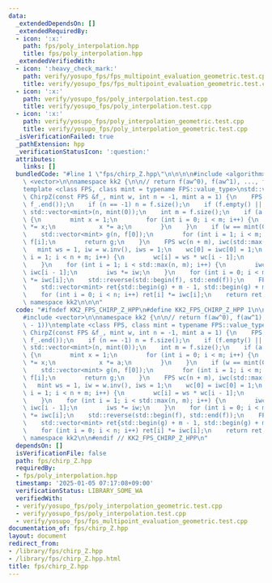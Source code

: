 ```yaml
---
data:
  _extendedDependsOn: []
  _extendedRequiredBy:
  - icon: ':x:'
    path: fps/poly_interpolation.hpp
    title: fps/poly_interpolation.hpp
  _extendedVerifiedWith:
  - icon: ':heavy_check_mark:'
    path: verify/yosupo_fps/fps_multipoint_evaluation_geometric.test.cpp
    title: verify/yosupo_fps/fps_multipoint_evaluation_geometric.test.cpp
  - icon: ':x:'
    path: verify/yosupo_fps/poly_interpolation.test.cpp
    title: verify/yosupo_fps/poly_interpolation.test.cpp
  - icon: ':x:'
    path: verify/yosupo_fps/poly_interpolation_geometric.test.cpp
    title: verify/yosupo_fps/poly_interpolation_geometric.test.cpp
  _isVerificationFailed: true
  _pathExtension: hpp
  _verificationStatusIcon: ':question:'
  attributes:
    links: []
  bundledCode: "#line 1 \"fps/chirp_Z.hpp\"\n\n\n\n#include <algorithm>\n#include\
    \ <vector>\n\nnamespace kk2 {\n\n// return f(aw^0), f(aw^1), ..., f(aw^(n - 1))\n\
    template <class FPS, class mint = typename FPS::value_type>\nstd::vector<mint>\
    \ ChirpZ(const FPS &f_, mint w, int n = -1, mint a = 1) {\n    FPS f(f_.begin(),\
    \ f_.end());\n    if (n == -1) n = f.size();\n    if (f.empty() || n == 0) return\
    \ std::vector<mint>(n, mint(0));\n    int m = f.size();\n    if (a != mint(1))\
    \ {\n        mint x = 1;\n        for (int i = 0; i < m; i++) {\n            f[i]\
    \ *= x;\n            x *= a;\n        }\n    }\n    if (w == mint(0)) {\n    \
    \    std::vector<mint> g(n, f[0]);\n        for (int i = 1; i < m; i++) g[0] +=\
    \ f[i];\n        return g;\n    }\n    FPS wc(n + m), iwc(std::max(n, m));\n \
    \   mint ws = 1, iw = w.inv(), iws = 1;\n    wc[0] = iwc[0] = 1;\n    for (int\
    \ i = 1; i < n + m; i++) {\n        wc[i] = ws * wc[i - 1];\n        ws *= w;\n\
    \    }\n    for (int i = 1; i < std::max(n, m); i++) {\n        iwc[i] = iws *\
    \ iwc[i - 1];\n        iws *= iw;\n    }\n    for (int i = 0; i < m; i++) f[i]\
    \ *= iwc[i];\n    std::reverse(std::begin(f), std::end(f));\n    FPS g = f * wc;\n\
    \    std::vector<mint> ret{std::begin(g) + m - 1, std::begin(g) + m + n - 1};\n\
    \    for (int i = 0; i < n; i++) ret[i] *= iwc[i];\n    return ret;\n}\n\n} //\
    \ namespace kk2\n\n\n"
  code: "#ifndef KK2_FPS_CHIRP_Z_HPP\n#define KK2_FPS_CHIRP_Z_HPP 1\n\n#include <algorithm>\n\
    #include <vector>\n\nnamespace kk2 {\n\n// return f(aw^0), f(aw^1), ..., f(aw^(n\
    \ - 1))\ntemplate <class FPS, class mint = typename FPS::value_type>\nstd::vector<mint>\
    \ ChirpZ(const FPS &f_, mint w, int n = -1, mint a = 1) {\n    FPS f(f_.begin(),\
    \ f_.end());\n    if (n == -1) n = f.size();\n    if (f.empty() || n == 0) return\
    \ std::vector<mint>(n, mint(0));\n    int m = f.size();\n    if (a != mint(1))\
    \ {\n        mint x = 1;\n        for (int i = 0; i < m; i++) {\n            f[i]\
    \ *= x;\n            x *= a;\n        }\n    }\n    if (w == mint(0)) {\n    \
    \    std::vector<mint> g(n, f[0]);\n        for (int i = 1; i < m; i++) g[0] +=\
    \ f[i];\n        return g;\n    }\n    FPS wc(n + m), iwc(std::max(n, m));\n \
    \   mint ws = 1, iw = w.inv(), iws = 1;\n    wc[0] = iwc[0] = 1;\n    for (int\
    \ i = 1; i < n + m; i++) {\n        wc[i] = ws * wc[i - 1];\n        ws *= w;\n\
    \    }\n    for (int i = 1; i < std::max(n, m); i++) {\n        iwc[i] = iws *\
    \ iwc[i - 1];\n        iws *= iw;\n    }\n    for (int i = 0; i < m; i++) f[i]\
    \ *= iwc[i];\n    std::reverse(std::begin(f), std::end(f));\n    FPS g = f * wc;\n\
    \    std::vector<mint> ret{std::begin(g) + m - 1, std::begin(g) + m + n - 1};\n\
    \    for (int i = 0; i < n; i++) ret[i] *= iwc[i];\n    return ret;\n}\n\n} //\
    \ namespace kk2\n\n#endif // KK2_FPS_CHIRP_Z_HPP\n"
  dependsOn: []
  isVerificationFile: false
  path: fps/chirp_Z.hpp
  requiredBy:
  - fps/poly_interpolation.hpp
  timestamp: '2025-01-05 07:17:08+09:00'
  verificationStatus: LIBRARY_SOME_WA
  verifiedWith:
  - verify/yosupo_fps/poly_interpolation_geometric.test.cpp
  - verify/yosupo_fps/poly_interpolation.test.cpp
  - verify/yosupo_fps/fps_multipoint_evaluation_geometric.test.cpp
documentation_of: fps/chirp_Z.hpp
layout: document
redirect_from:
- /library/fps/chirp_Z.hpp
- /library/fps/chirp_Z.hpp.html
title: fps/chirp_Z.hpp
---
```

